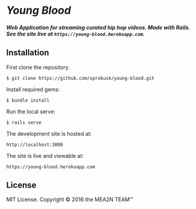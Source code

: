 # _Young Blood_

##### Web Application for streaming curated hip hop videos. Made with Rails. See the site live at `https://young-blood.herokuapp.com`.


Installation
------------

First clone the repository.  
```
$ git clone https://github.com/sprokusk/young-blood.git
```

Install required gems:
```
$ bundle install
```

Run the local serve:
```
$ rails serve
```

The development site is hosted at:
```
http://localhost:3000
```

The site is live and viewable at:
```
https://young-blood.herokuapp.com
```

License
-------

MIT License. Copyright &copy; 2016 the MEA2N TEAM&trade;
